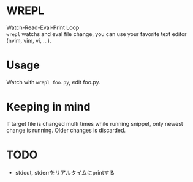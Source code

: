 # WREPL

Watch-Read-Eval-Print Loop<br>
`wrepl` watchs and eval file change, you can use your favorite text editor (nvim, vim, vi, ...).

# Usage

Watch with `wrepl foo.py`, edit foo.py.

# Keeping in mind

If target file is changed multi times while running snippet, only newest change is running.
Older changes is discarded.

# TODO

* stdout, stderrをリアルタイムにprintする
